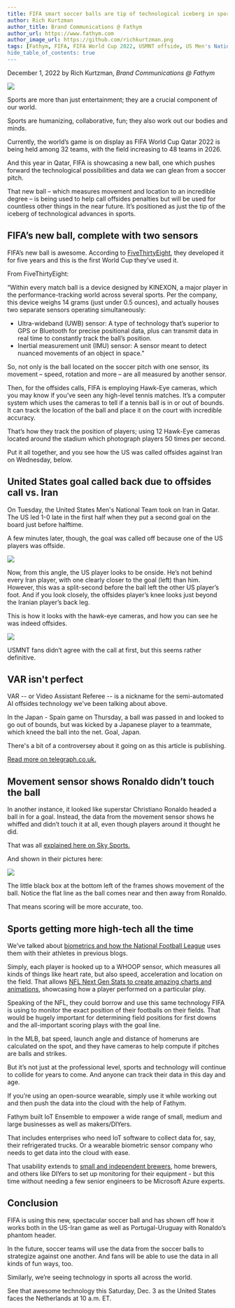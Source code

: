 ```yaml
---
title: FIFA smart soccer balls are tip of technological iceberg in sports 
author: Rich Kurtzman
author_title: Brand Communications @ Fathym
author_url: https://www.fathym.com
author_image_url: https://github.com/richkurtzman.png
tags: [Fathym, FIFA, FIFA World Cup 2022, USMNT offside, US Men's National Team, Iran Soccer, Adidas, FIFA smart soccer ball, soccer, Ronaldo, IoT, biometrics]
hide_table_of_contents: true
---
```


December 1, 2022 by Rich Kurtzman, _Brand Communications @ Fathym_

![](https://www.fathym.com/img/worldcupsoccerball.png) 

Sports are more than just entertainment; they are a crucial component of our world.  

Sports are humanizing, collaborative, fun; they also work out our bodies and minds.  

Currently, the world’s game is on display as FIFA World Cup Qatar 2022 is being held among 32 teams, with the field increasing to 48 teams in 2026.  

And this year in Qatar, FIFA is showcasing a new ball, one which pushes forward the technological possibilities and data we can glean from a soccer pitch.  

That new ball – which measures movement and location to an incredible degree – is being used to help call offsides penalties but will be used for countless other things in the near future. It’s positioned as just the tip of the iceberg of technological advances in sports.  

## FIFA’s new ball, complete with two sensors 

FIFA’s new ball is awesome. According to [FiveThirtyEight](https://fivethirtyeight.com/features/the-world-cups-new-high-tech-ball-will-change-soccer-forever/?ex_cid=538twitter), they developed it for five years and this is the first World Cup they’ve used it.  

From FiveThirtyEight:  

“Within every match ball is a device designed by KINEXON, a major player in the performance-tracking world across several sports. Per the company, this device weighs 14 grams (just under 0.5 ounces), and actually houses two separate sensors operating simultaneously: 

- Ultra-wideband (UWB) sensor: A type of technology that’s superior to GPS or Bluetooth for precise positional data, plus can transmit data in real time to constantly track the ball’s position. 
- Inertial measurement unit (IMU) sensor: A sensor meant to detect nuanced movements of an object in space." 

So, not only is the ball located on the soccer pitch with one sensor, its movement – speed, rotation and more – are all measured by another sensor.  

Then, for the offsides calls, FIFA is employing Hawk-Eye cameras, which you may know if you’ve seen any high-level tennis matches. It’s a computer system which uses the cameras to tell if a tennis ball is in or out of bounds. It can track the location of the ball and place it on the court with incredible accuracy.  

That’s how they track the position of players; using 12 Hawk-Eye cameras located around the stadium which photograph players 50 times per second.  

Put it all together, and you see how the US was called offsides against Iran on Wednesday, below. 

## United States goal called back due to offsides call vs. Iran 

On Tuesday, the United States Men's National Team took on Iran in Qatar. The US led 1-0 late in the first half when they put a second goal on the board just before halftime.  

A few minutes later, though, the goal was called off because one of the US players was offside.  

 

![](https://www.fathym.com/img/usiranoffsides.png) 

Now, from this angle, the US player looks to be onside. He’s not behind every Iran player, with one clearly closer to the goal (left) than him. However, this was a split-second before the ball left the other US player’s foot. And if you look closely, the offsides player’s knee looks just beyond the Iranian player’s back leg.  

This is how it looks with the hawk-eye cameras, and how you can see he was indeed offsides.  

 

![](https://www.fathym.com/img/hawkeyeoffsides.png) 

 

USMNT fans didn’t agree with the call at first, but this seems rather definitive. 

## VAR isn't perfect

VAR -- or Video Assistant Referee -- is a nickname for the semi-automated AI offsides technology we've been talking about above. 

In the Japan - Spain game on Thursday, a ball was passed in and looked to go out of bounds, but was kicked by a Japanese player to a teammate, which kneed the ball into the net. Goal, Japan. 

There's a bit of a controversey about it going on as this article is publishing.

[Read more on telegraph.co.uk.](https://www.telegraph.co.uk/football/2022/12/01/japan-vs-spain-world-cup-2022-live-score-pedri-group-e/)

## Movement sensor shows Ronaldo didn’t touch the ball 

In another instance, it looked like superstar Christiano Ronaldo headed a ball in for a goal. Instead, the data from the movement sensor shows he whiffed and didn’t touch it at all, even though players around it thought he did.  

That was all [explained here on Sky Sports.](https://www.skysports.com/football/news/13954/12757933/cristiano-ronaldo-adidas-technology-proves-portugal-captain-did-not-score-opener-against-uruguay-at-world-cup)  

And shown in their pictures here:  

 

![](https://www.fathym.com/img/ronaldomiss.jpg) 

 

The little black box at the bottom left of the frames shows movement of the ball. Notice the flat line as the ball comes near and then away from Ronaldo.  

That means scoring will be more accurate, too.  

## Sports getting more high-tech all the time 

We’ve talked about [biometrics and how the National Football League](https://www.fathym.com/blog/articles/2022/september/2022-09-22-how-nfl-uses-biometrics) uses them with their athletes in previous blogs. 

Simply, each player is hooked up to a WHOOP sensor, which measures all kinds of things like heart rate, but also speed, acceleration and location on the field. That allows [NFL Next Gen Stats to create amazing charts and animations](https://www.fathym.com/blog/articles/2022/september/2022-09-22-how-nfl-uses-biometrics), showcasing how a player performed on a particular play. 

Speaking of the NFL, they could borrow and use this same technology FIFA is using to monitor the exact position of their footballs on their fields. That would be hugely important for determining field positions for first downs and the all-important scoring plays with the goal line.  

In the MLB, bat speed, launch angle and distance of homeruns are calculated on the spot, and they have cameras to help compute if pitches are balls and strikes. 

But it’s not just at the professional level, sports and technology will continue to collide for years to come. And anyone can track their data in this day and age.  

If you’re using an open-source wearable, simply use it while working out and then push the data into the cloud with the help of Fathym. 

Fathym built IoT Ensemble to empower a wide range of small, medium and large businesses as well as makers/DIYers. 

That includes enterprises who need IoT software to collect data for, say, their refrigerated trucks. Or a wearable biometric sensor company who needs to get data into the cloud with ease. 

That usability extends to [small and independent brewers](https://jeremy-tomlinson.medium.com/crazy-mountain-brewery-fathym-iot-ensemble-beta-b50805186d6b), home brewers, and others like DIYers to set up monitoring for their equipment - but this time without needing a few senior engineers to be Microsoft Azure experts. 

## Conclusion 

FIFA is using this new, spectacular soccer ball and has shown off how it works both in the US-Iran game as well as Portugal-Uruguay with Ronaldo’s phantom header.  

In the future, soccer teams will use the data from the soccer balls to strategize against one another. And fans will be able to use the data in all kinds of fun ways, too.  

Similarly, we’re seeing technology in sports all across the world.  

See that awesome technology this Saturday, Dec. 3 as the United States faces the Netherlands at 10 a.m. ET.  